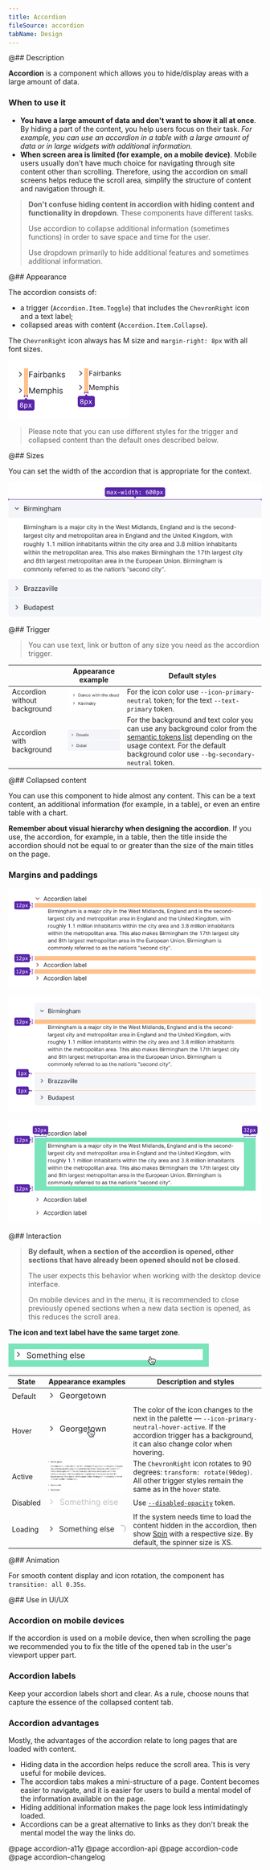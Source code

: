 ```yaml
---
title: Accordion
fileSource: accordion
tabName: Design
---
```


@## Description

**Accordion** is a component which allows you to hide/display areas with a large amount of data.

### When to use it

- **You have a large amount of data and don't want to show it all at once**. By hiding a part of the content, you help users focus on their task. _For example, you can use an accordion in a table with a large amount of data or in large widgets with additional information._
- **When screen area is limited (for example, on a mobile device)**. Mobile users usually don't have much choice for navigating through site content other than scrolling. Therefore, using the accordion on small screens helps reduce the scroll area, simplify the structure of content and navigation through it.

> **Don't confuse hiding content in accordion with hiding content and functionality in dropdown**. These components have different tasks.
>
> Use accordion to collapse additional information (sometimes functions) in order to save space and time for the user.
>
> Use dropdown primarily to hide additional features and sometimes additional information.

@## Appearance

The accordion consists of:

- a trigger (`Accordion.Item.Toggle`) that includes the `ChevronRight` icon and a text label;
- collapsed areas with content (`Accordion.Item.Collapse`).

The `ChevronRight` icon always has M size and `margin-right: 8px` with all font sizes.

![](static/margins.png)

> Please note that you can use different styles for the trigger and collapsed content than the default ones described below.

@## Sizes

You can set the width of the accordion that is appropriate for the context.

![](static/max-width.png)

@## Trigger

> You can use text, link or button of any size you need as the accordion trigger.

|                              | Appearance example                          | Default styles                                                                                                                                                                                                                                 |
| ---------------------------- | ------------------------------------------- | ---------------------------------------------------------------------------------------------------------------------------------------------------------------------------------------------------------------------------------------------- |
| Accordion without background | ![](static/default.png)    | For the icon color use `--icon-primary-neutral` token; for the text `--text-primary` token.                                                                                                                                                  |
| Accordion with background    | ![](static/default-bg.png) | For the background and text color you can use any background color from the [semantic tokens list](/style/design-tokens/#semantic_tokens) depending on the usage context. For the default background color use `--bg-secondary-neutral` token. |

@## Collapsed content

You can use this component to hide almost any content. This can be a text content, an additional information (for example, in a table), or even an entire table with a chart.

**Remember about visual hierarchy when designing the accordion**. If you use, the accordion, for example, in a table, then the title inside the accordion should not be equal to or greater than the size of the main titles on the page.

### Margins and paddings

![](static/item-margins1.png)

![](static/item-margins2.png)

![](static/item-paddings.png)

@## Interaction

> **By default, when a section of the accordion is opened, other sections that have already been opened should not be closed**.
>
> The user expects this behavior when working with the desktop device interface.
>
> On mobile devices and in the menu, it is recommended to close previously opened sections when a new data section is opened, as this reduces the scroll area.

**The icon and text label have the same target zone**.

![](static/hoverzone.png)

| State    | Appearance examples                              | Description and styles                                                                                                                                                                 |
| -------- | ------------------------------------------------ | -------------------------------------------------------------------------------------------------------------------------------------------------------------------------------------- |
| Default  | ![](static/default-state.png)   |                                                                                                                                                                                        |
| Hover    | ![](static/hover-state.png)       | The color of the icon changes to the next in the palette — `--icon-primary-neutral-hover-active`. If the accordion trigger has a background, it can also change color when hovering. |
| Active   | ![](static/active-state.png)     | The `ChevronRight` icon rotates to 90 degrees: `transform: rotate(90deg)`. All other trigger styles remain the same as in the `hover` state.                                          |
| Disabled | ![](static/disabled-state.png) | Use [`--disabled-opacity`](/style/design-tokens/) token.                                                                                                                               |
| Loading  | ![](static/loading-state.png)   | If the system needs time to load the content hidden in the accordion, then show [Spin](/components/spin/) with a respective size. By default, the spinner size is XS.                  |

@## Animation

For smooth content display and icon rotation, the component has `transition: all 0.35s`.

@## Use in UI/UX

### Accordion on mobile devices

If the accordion is used on a mobile device, then when scrolling the page we recommended you to fix the title of the opened tab in the user's viewport upper part.

### Accordion labels

Keep your accordion labels short and clear. As a rule, choose nouns that capture the essence of the collapsed content tab.

### Accordion advantages

Mostly, the advantages of the accordion relate to long pages that are loaded with content.

- Hiding data in the accordion helps reduce the scroll area. This is very useful for mobile devices.
- The accordion tabs makes a mini-structure of a page. Content becomes easier to navigate, and it is easier for users to build a mental model of the information available on the page.
- Hiding additional information makes the page look less intimidatingly loaded.
- Accordions can be a great alternative to links as they don't break the mental model the way the links do.

@page accordion-a11y
@page accordion-api
@page accordion-code
@page accordion-changelog
